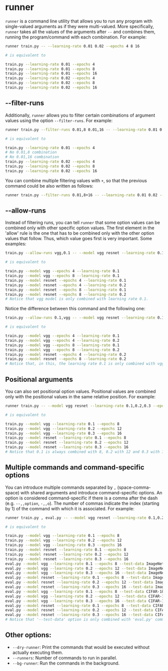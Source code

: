 # runner

`runner` is a command line utility that allows you to run any program with single-valued arguments as if they were multi-valued.
More specifically, `runner` takes all the values of the arguments after `--` and combines them, running the program/command with each combination.
For example:

```sh
runner train.py -- --learning-rate 0.01 0.02 --epochs 4 8 16

# is equivalent to

train.py --learning-rate 0.01 --epochs 4
train.py --learning-rate 0.01 --epochs 8
train.py --learning-rate 0.01 --epochs 16
train.py --learning-rate 0.02 --epochs 4
train.py --learning-rate 0.02 --epochs 8
train.py --learning-rate 0.02 --epochs 16
```

## --filter-runs

Additionally, `runner` allows you to filter certain combinations of argument values using the option `--filter-runs`.
For example:

```sh
runner train.py --filter-runs 0.01,8 0.01,16 -- --learning-rate 0.01 0.02 --epochs 4 8 16

# is equivalent to

train.py --learning-rate 0.01 --epochs 4
# No 0.01,8 combination
# No 0.01,16 combination
train.py --learning-rate 0.02 --epochs 4
train.py --learning-rate 0.02 --epochs 8
train.py --learning-rate 0.02 --epochs 16
```

You can combine multiple filtering values with `+`, so that the previous command could be also written as follows:
```sh
runner train.py --filter-runs 0.01,8+16 -- --learning-rate 0.01 0.02 --epochs 4 8 16
```

## --allow-runs

Instead of filtering runs, you can tell `runner` that some option values can be combined only with other specific option values.
The first element in the 'allow' rule is the one that has to be combined only with the other option values that follow.
Thus, which value goes first is very important.
Some examples:

```sh
train.py --allow-runs vgg,0.1 -- --model vgg resnet --learning-rate 0.1,0.2 --epochs 4 8

# is equivalent to

train.py --model vgg --epochs 4 --learning-rate 0.1
train.py --model vgg --epochs 8 --learning-rate 0.1
train.py --model resnet --epochs 4 --learning-rate 0.1
train.py --model resnet --epochs 4 --learning-rate 0.2
train.py --model resnet --epochs 8 --learning-rate 0.1
train.py --model resnet --epochs 8 --learning-rate 0.2
# Notice that vgg model is only combined with learning rate 0.1.
```
Notice the difference between this command and the following one:

```sh
train.py --allow-runs 0.1,vgg -- --model vgg resnet --learning-rate 0.1,0.2 --epochs 4 8

# is equivalent to

train.py --model vgg --epochs 4 --learning-rate 0.1
train.py --model vgg --epochs 4 --learning-rate 0.2
train.py --model vgg --epochs 8 --learning-rate 0.1
train.py --model vgg --epochs 8 --learning-rate 0.2
train.py --model resnet --epochs 4 --learning-rate 0.2
train.py --model resnet --epochs 8 --learning-rate 0.2
# Notice that, in this, the learning rate 0.1 is only combined with vgg model.
```

## Positional arguments

You can also set positional option values.
Positional values are combined only with the positional values in the same relative position.
For example:

```sh
runner train.py -- --model vgg resnet --learning-rate 0.1,0.2,0.3 --epochs 8,12,16

# is equivalent to

train.py --model vgg --learning-rate 0.1 --epochs 8
train.py --model vgg --learning-rate 0.2 --epochs 12
train.py --model vgg --learning-rate 0.3 --epochs 16
train.py --model resnet --learning-rate 0.1 --epochs 8
train.py --model resnet --learning-rate 0.2 --epochs 12
train.py --model resnet --learning-rate 0.3 --epochs 16
# Notice that 0.1 is always combined with 8, 0.2 with 12 and 0.3 with 16.
```

## Multiple commands and command-specific options

You can introduce multiple commands separated by ` , ` (space-comma-space) with shared arguments and introduce command-specific options.
An option is considered command-specific if there is a comma after the dash (e.g. `--,,option`, `-,,o`).
The number of commas indicate the index (starting by 1) of the command with which it is associated.
For example:

```sh
runner train.py , eval.py -- --model vgg resnet --learning-rate 0.1,0.2,0.3 --epochs 8,12,16 --,,test-data ImageNet CIFAR-10

# is equivalent to

train.py --model vgg --learning-rate 0.1 --epochs 8
train.py --model vgg --learning-rate 0.2 --epochs 12
train.py --model vgg --learning-rate 0.3 --epochs 16
train.py --model resnet --learning-rate 0.1 --epochs 8
train.py --model resnet --learning-rate 0.2 --epochs 12
train.py --model resnet --learning-rate 0.3 --epochs 16
eval.py --model vgg --learning-rate 0.1 --epochs 8 --test-data ImageNet
eval.py --model vgg --learning-rate 0.2 --epochs 12 --test-data ImageNet
eval.py --model vgg --learning-rate 0.3 --epochs 16 --test-data ImageNet
eval.py --model resnet --learning-rate 0.1 --epochs 8 --test-data ImageNet
eval.py --model resnet --learning-rate 0.2 --epochs 12 --test-data ImageNet
eval.py --model resnet --learning-rate 0.3 --epochs 16 --test-data ImageNet
eval.py --model vgg --learning-rate 0.1 --epochs 8 --test-data CIFAR-10
eval.py --model vgg --learning-rate 0.2 --epochs 12 --test-data CIFAR-10
eval.py --model vgg --learning-rate 0.3 --epochs 16 --test-data CIFAR-10
eval.py --model resnet --learning-rate 0.1 --epochs 8 --test-data CIFAR-10
eval.py --model resnet --learning-rate 0.2 --epochs 12 --test-data CIFAR-10
eval.py --model resnet --learning-rate 0.3 --epochs 16 --test-data CIFAR-10
# Notice that '--test-data' option is only combined with 'eval.py' command.
```

## Other options:

- `--dry-runner`: Print the commands that would be executed without actually executing them.
- `--runners`: Number of commands to run in parallel.
- `--bg-runner`: Run the commands in the background.
